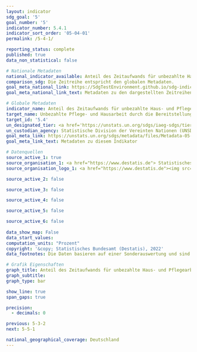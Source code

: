 ```yaml
---
layout: indicator    
sdg_goal: '5'    
goal_number: '5'    
indicator_number: 5.4.1    
indicator_sort_order: '05-04-01'    
permalink: /5-4-1/    

reporting_status: complete    
published: true    
data_non_statistical: false    

# Nationale Metadaten    
national_indicator_available: Anteil des Zeitaufwands für unbezahlte Haus- und Pflegearbeit    
comparison_sdg: Die Zeitreihe entspricht den globalen Metadaten.    
goal_meta_national_link: https://SdgTestEnvironment.github.io/sdg-indicators/public/Meta/5.4.1.pdf
goal_meta_national_link_text: Metadaten zu den dargestellten Zeitreihen    

# Globale Metadaten    
indicator_name: Anteil des Zeitaufwands für unbezahlte Haus- und Pflegearbeit, nach Geschlecht, Alter und Ort    
target_name: Unbezahlte Pflege- und Hausarbeit durch die Bereitstellung öffentlicher Dienstleistungen und Infrastrukturen, Sozialschutzmaßnahmen und die Förderung geteilter Verantwortung innerhalb des Haushalts und der Familie entsprechend den nationalen Gegebenheiten anerkennen und wertschätzen    
target_id: '5.4'    
un_designated_tier: <a href='https://unstats.un.org/sdgs/iaeg-sdgs/tier-classification/' title='Klicken Sie hier um weitere Informationen zur UN-Tier-Klassifikation zu erhalten.'  target='_blank'>Tier II</a>    
un_custodian_agency: Statistische Division der Vereinten Nationen (UNSD)<br>Einheit der Vereinten Nationen für Gleichstellung und Ermächtigung der Frauen (UN Women)    
goal_meta_link: https://unstats.un.org/sdgs/metadata/files/Metadata-05-04-01.pdf    
goal_meta_link_text: Metadaten zu diesem Indikator        

# Datenquellen
source_active_1: true
source_organisation_1: <a href="https://www.destatis.de"> Statistisches Bundesamt (Destatis) </a>
source_organisation_logo_1: <a href="https://www.destatis.de"><img src="https://g205sdgs.github.io/sdg-indicators/public/OrgImgDe/destatis.png" alt="Logo destatis" style="height:60px; width:148px"/></a>

source_active_2: false

source_active_3: false

source_active_4: false

source_active_5: false

source_active_6: false
    
data_show_map: False    
data_start_values:     
computation_units: "Prozent"    
copyright: '&copy; Statistisches Bundesamt (Destatis), 2022'    
data_footnotes: Die Daten basieren auf einer Sonderauswertung und sind nicht öffentlich zugänglich.<br>• Die Erhebung umfasste den Zeitraum vom 1. August 2012 bis 31. Juli 2013.    

# Grafik Eigenschaften    
graph_title: Anteil des Zeitaufwands für unbezahlte Haus- und Pflegearbeit
graph_subtitle:     
graph_type: bar    

show_line: true
span_gaps: true

precision:
  - decimals: 0    

previous: 5-3-2    
next: 5-5-1    

national_geographical_coverage: Deutschland    
---
```


<span></span>